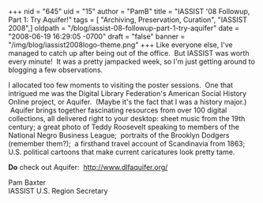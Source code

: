 +++
nid = "645"
uid = "15"
author = "PamB"
title = "IASSIST '08 Followup, Part 1:  Try Aquifer!"
tags = [ "Archiving, Preservation, Curation", "IASSIST 2008",]
oldpath = "/blog/iassist-08-followup-part-1-try-aquifer"
date = "2008-06-19 16:29:05 -0700"
draft = "false"
banner = "/img/blog/iassist2008logo-theme.png"
+++
Like everyone else, I've managed to catch up after being out of the
office.  But IASSIST was worth every minute!  It was a pretty jampacked
week, so I'm just getting around to blogging a few observations.

I allocated too few moments to visiting the poster sessions.  One that
intrigued me was the Digital Library Federation's American Social
History Online project, or Aquifer.  (Maybe it's the fact that I was a
history major.)  Aquifer brings together fascinating resources from over
100 digital collections, all delivered right to your desktop: sheet
music from the 19th century; a great photo of Teddy Roosevelt speaking
to members of the National Negro Business League;  portraits of the
Brooklyn Dodgers (remember them?);  a firsthand travel account of
Scandinavia from 1863; U.S. political cartoons that make current
caricatures look pretty tame.

**Do** check out Aquifer:  <http://www.dlfaquifer.org/>

Pam Baxter<br />IASSIST U.S. Region Secretary
